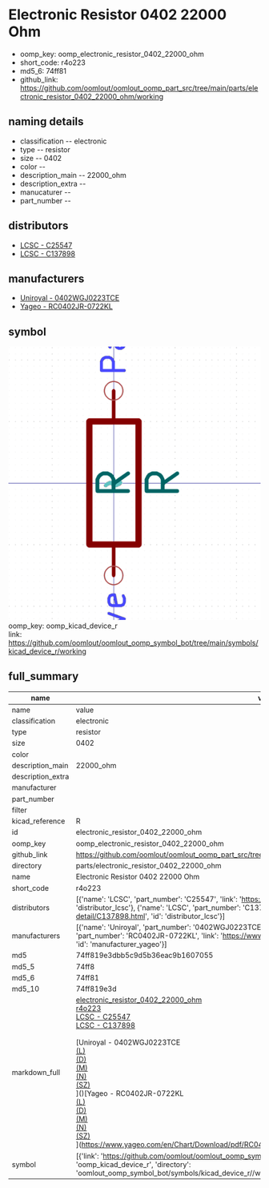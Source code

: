 # Electronic Resistor 0402 22000 Ohm

  
* oomp_key: oomp_electronic_resistor_0402_22000_ohm 
* short_code: r4o223
* md5_6: 74ff81  
* github_link: https://github.com/oomlout/oomlout_oomp_part_src/tree/main/parts/electronic_resistor_0402_22000_ohm/working  
## naming details
* classification -- electronic
* type -- resistor
* size -- 0402
* color -- 
* description_main -- 22000_ohm
* description_extra -- 
* manucaturer -- 
* part_number -- 

## distributors
* [LCSC - C25547](https://lcsc.com/product-detail/C25547.html)  
* [LCSC - C137898](https://lcsc.com/product-detail/C137898.html)  

## manufacturers
* [Uniroyal - 0402WGJ0223TCE]()  
* [Yageo - RC0402JR-0722KL](https://www.yageo.com/en/Chart/Download/pdf/RC0402JR-0722KL)  

## symbol

![](symbol/0/working/working_600.png)  
oomp_key: oomp_kicad_device_r  
link: https://github.com/oomlout/oomlout_oomp_symbol_bot/tree/main/symbols/kicad_device_r/working  


## full_summary
| name | value | 
| --- | --- | 
| name | value | 
| classification | electronic | 
| type | resistor | 
| size | 0402 | 
| color |  | 
| description_main | 22000_ohm | 
| description_extra |  | 
| manufacturer |  | 
| part_number |  | 
| filter |  | 
| kicad_reference | R | 
| id | electronic_resistor_0402_22000_ohm | 
| oomp_key | oomp_electronic_resistor_0402_22000_ohm | 
| github_link | https://github.com/oomlout/oomlout_oomp_part_src/tree/main/parts/electronic_resistor_0402_22000_ohm/working | 
| directory | parts/electronic_resistor_0402_22000_ohm | 
| name | Electronic Resistor 0402 22000 Ohm | 
| short_code | r4o223 | 
| distributors | [{'name': 'LCSC', 'part_number': 'C25547', 'link': 'https://lcsc.com/product-detail/C25547.html', 'id': 'distributor_lcsc'}, {'name': 'LCSC', 'part_number': 'C137898', 'link': 'https://lcsc.com/product-detail/C137898.html', 'id': 'distributor_lcsc'}] | 
| manufacturers | [{'name': 'Uniroyal', 'part_number': '0402WGJ0223TCE', 'link': '', 'id': 'manufacturer_uniroyal'}, {'name': 'Yageo', 'part_number': 'RC0402JR-0722KL', 'link': 'https://www.yageo.com/en/Chart/Download/pdf/RC0402JR-0722KL', 'id': 'manufacturer_yageo'}] | 
| md5 | 74ff819e3dbb5c9d5b36eac9b1607055 | 
| md5_5 | 74ff8 | 
| md5_6 | 74ff81 | 
| md5_10 | 74ff819e3d | 
| markdown_full | [electronic_resistor_0402_22000_ohm](https://github.com/oomlout/oomlout_oomp_part_src/tree/main/parts/electronic_resistor_0402_22000_ohm/working)<br>[r4o223](https://github.com/oomlout/oomlout_oomp_part_src/tree/main/parts/electronic_resistor_0402_22000_ohm/working)<br>[LCSC - C25547<br>](https://lcsc.com/product-detail/C25547.html)[LCSC - C137898<br>](https://lcsc.com/product-detail/C137898.html)<br>[Uniroyal - 0402WGJ0223TCE<br>[(L)<br>](https://www.lcsc.com/search?q=0402WGJ0223TCE)[(D)<br>](https://www.digikey.com/en/products?,keywords=0402WGJ0223TCE)[(M)<br>](https://www.mouser.com/Search/Refine?Keyword=0402WGJ0223TCE)[(N)<br>](https://www.newark.com/search?st=0402WGJ0223TCE)[(SZ)<br>](https://so.szlcsc.com/global.html?k=0402WGJ0223TCE)]()[Yageo - RC0402JR-0722KL<br>[(L)<br>](https://www.lcsc.com/search?q=RC0402JR-0722KL)[(D)<br>](https://www.digikey.com/en/products?,keywords=RC0402JR-0722KL)[(M)<br>](https://www.mouser.com/Search/Refine?Keyword=RC0402JR-0722KL)[(N)<br>](https://www.newark.com/search?st=RC0402JR-0722KL)[(SZ)<br>](https://so.szlcsc.com/global.html?k=RC0402JR-0722KL)](https://www.yageo.com/en/Chart/Download/pdf/RC0402JR-0722KL) | 
| symbol | [{'link': 'https://github.com/oomlout/oomlout_oomp_symbol_bot/tree/main/symbols/kicad_device_r', 'oomp_key': 'oomp_kicad_device_r', 'directory': 'oomlout_oomp_symbol_bot/symbols/kicad_device_r//working/working.kicad_sym'}] | 
